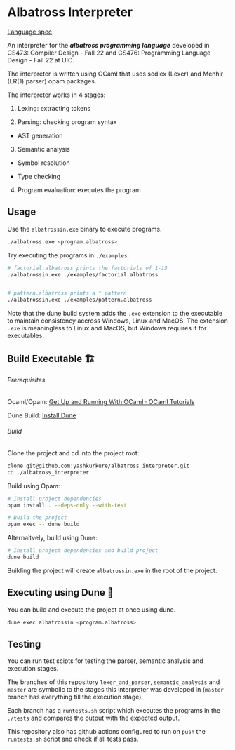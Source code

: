 # Albatross Interpreter

[Language spec](https://github.com/yashkurkure/albatross_interpreter/blob/master/albatross.pdf)

An interpreter for the ***albatross programming language*** developed in CS473: Compiler Design - Fall 22 and CS476: Programming Language Design - Fall 22 at UIC.

The interpreter is written using OCaml that uses sedlex (Lexer) and Menhir (LR(1) parser) opam packages.

The interpreter works in 4 stages:

1. Lexing: extracting tokens
  
2. Parsing: checking program syntax
  
  - AST generation
    
3. Semantic analysis
  
  - Symbol resolution
    
  - Type checking
    
4. Program evaluation: executes the program
  

## Usage

Use the `albatrossin.exe` binary to execute programs.

```bash
./albatross.exe <program.albatross>
```

Try executing the programs in `./examples`.

```bash
# factorial.albatross prints the factorials of 1-15
./albatrossin.exe ./examples/factorial.albatross


# pattern.albatross prints a * pattern
./albatrossin.exe ./examples/pattern.albatross
```
Note that the dune build system adds the `.exe` extension to the executable to maintain consistency accross Windows, Linux and MacOS. The extension `.exe` is meaningless to Linux and MacOS, but Windows requires it for executables.

## Build Executable 🏗️

###### Prerequisites

Ocaml/Opam: [Get Up and Running With OCaml · OCaml Tutorials](https://ocaml.org/docs/up-and-running)

Dune Build: [Install Dune](https://dune.build/install)

###### Build

Clone the project and cd into the project root:

```bash
clone git@github.com:yashkurkure/albatross_interpreter.git
cd ./albatross_interpreter
```

Build using Opam:

```bash
# Install project dependencies
opam install . --deps-only --with-test

# Build the project
opam exec -- dune build
```

Alternaitvely, build using Dune:

```bash
# Install project dependencies and build project
dune build
```

Building the project will create `albatrossin.exe` in the root of the project.

## Executing using Dune 🏃

You can build and execute the project at once using dune.

```bash
dune exec albatrossin <program.albatross>
```
## Testing

You can run test scipts for testing the parser, semantic analysis and execution stages.

The branches of this repository `lexer_and_parser`, `semantic_analysis` and `master` are symbolic to the stages this interpreter was developed in (`master` branch has everything till the execution stage). 

Each branch has a `runtests.sh` script which executes the programs in the `./tests` and compares the output with the expected output.

This repository also has github actions configured to run on `push` the `runtests.sh` script and check if all tests pass.

